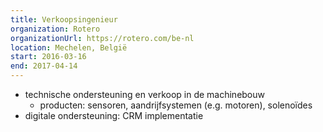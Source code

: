 ```yaml
---
title: Verkoopsingenieur
organization: Rotero
organizationUrl: https://rotero.com/be-nl
location: Mechelen, België
start: 2016-03-16
end: 2017-04-14
---
```

* technische ondersteuning en verkoop in de machinebouw
    * producten: sensoren, aandrijfsystemen (e.g. motoren), solenoïdes
* digitale ondersteuning: CRM implementatie